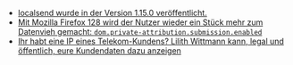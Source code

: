 * [localsend wurde in der Version 1.15.0 veröffentlicht.](https://github.com/localsend/localsend/releases/tag/v1.15.0)
* [Mit Mozilla Firefox 128 wird der Nutzer wieder ein Stück mehr zum Datenvieh gemacht: `dom.private-attribution.submission.enabled`](https://utcc.utoronto.ca/~cks/space/blog/web/FirefoxStaticPrefsSystem)
* [Ihr habt eine IP eines Telekom-Kundens? Lilith Wittmann kann, legal und öffentlich, eure Kundendaten dazu anzeigen](https://www.borncity.com/blog/2024/07/14/daten-und-benutzertracking-bei-telekom-per-api/)
